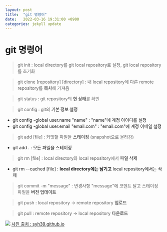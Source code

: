 ```yaml
---
layout: post
title:  "git 명령어"
date:   2022-03-16 19:31:00 +0900
categories: jekyll update
---
```


git 명령어
======

>git init : local directory를 git local repository로 설정, git local repository를 초기화  

>git clone [repository] [directory] : 내 local repository에 다른 remote repository를 **복사**해 가져옴

>git status : git repository의 **현 상태**를 확인  

>git config : git의 **기본 정보 설정**
* git config -global user.name "name" : "name"에 계정 아이디를 설정  
* git config -global user.email "email.com" : "email.com"에 계정 이메일 설정

>git add [file] : 커밋할 파일들 **스테이징** (snapshot으로 올라감)
* git add . : 모든 파일을 스테이징

>git rm [file] : local directory와 local repository에서 **파일 삭제**  
* git rm --cached [file] : **local directory에는 남기고** local repository에서는 삭제

>git commit -m "message" : 변경사항 "message"에 코멘트 달고 스테이징 파일을 **버전 업데이트**

>git push : local repository -> remote repository **업로드**

>git pull : remote repository -> local repository **다운로드**  

![](https://syh39.github.io/assets/images/git/git4.jpg)
[사진 출처 : syh39.github.io](https://syh39.github.io/)